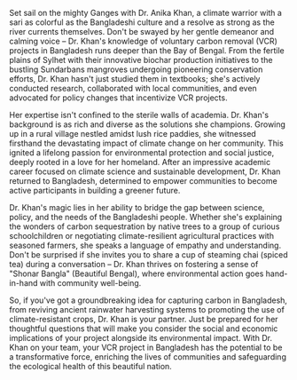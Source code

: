 Set sail on the mighty Ganges with Dr. Anika Khan, a climate warrior with a sari as colorful as the Bangladeshi culture and a resolve as strong as the river currents themselves. Don't be swayed by her gentle demeanor and calming voice – Dr. Khan's knowledge of voluntary carbon removal (VCR) projects in Bangladesh runs deeper than the Bay of Bengal. From the fertile plains of Sylhet with their innovative biochar production initiatives to the bustling Sundarbans mangroves undergoing pioneering conservation efforts, Dr. Khan hasn't just studied them in textbooks; she's actively conducted research, collaborated with local communities, and even advocated for policy changes that incentivize VCR projects.

Her expertise isn't confined to the sterile walls of academia. Dr. Khan's background is as rich and diverse as the solutions she champions. Growing up in a rural village nestled amidst lush rice paddies, she witnessed firsthand the devastating impact of climate change on her community. This ignited a lifelong passion for environmental protection and social justice, deeply rooted in a love for her homeland. After an impressive academic career focused on climate science and sustainable development, Dr. Khan returned to Bangladesh, determined to empower communities to become active participants in building a greener future.

Dr. Khan's magic lies in her ability to bridge the gap between science, policy, and the needs of the Bangladeshi people. Whether she's explaining the wonders of carbon sequestration by native trees to a group of curious schoolchildren or negotiating climate-resilient agricultural practices with seasoned farmers, she speaks a language of empathy and understanding. Don't be surprised if she invites you to share a cup of steaming chai (spiced tea) during a conversation – Dr. Khan thrives on fostering a sense of "Shonar Bangla" (Beautiful Bengal), where environmental action goes hand-in-hand with community well-being.

So, if you've got a groundbreaking idea for capturing carbon in Bangladesh, from reviving ancient rainwater harvesting systems to promoting the use of climate-resistant crops, Dr. Khan is your partner. Just be prepared for her thoughtful questions that will make you consider the social and economic implications of your project alongside its environmental impact. With Dr. Khan on your team, your VCR project in Bangladesh has the potential to be a transformative force, enriching the lives of communities and safeguarding the ecological health of this beautiful nation. 
